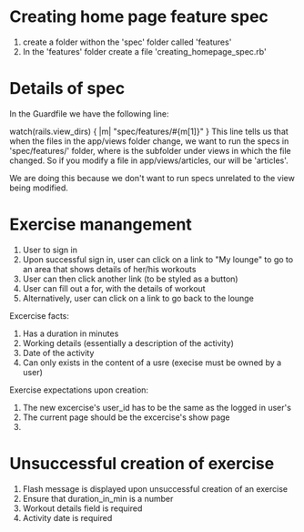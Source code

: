 Creating home page feature spec
=================================

1. create a folder withon the 'spec' folder called 'features'
2. In the 'features' folder create a file 'creating_homepage_spec.rb'


Details of spec
==================

In the Guardfile we have the following line:

watch(rails.view_dirs) { |m| "spec/features/#{m[1]}" }
This line tells us that when the files in the app/views folder change, we want to run the specs in 'spec/features/<folder>' folder, where <folder> is the subfolder under views in which the file changed. So if you modify a file in app/views/articles, our <folder> will be 'articles'.

We are doing this because we don't want to run specs unrelated to the view being modified.


Exercise manangement
===================
1. User to sign in
2. Upon successful sign in, user can click on a link to "My lounge" to go to an area that shows details of her/his workouts
3. User can then click another link (to be styled as a button)
4. User can fill out a for, with the details of workout
5. Alternatively, user can click on a link to go back to the lounge

Excercise facts:
  1. Has a duration in minutes
  2. Working details (essentially a description of the activity)
  3. Date of the activity
  4. Can only exists in the content of a usre (execise must be owned by a user)

Exercise expectations upon creation:
  1. The new excercise's user_id has to be the same as the logged in user's
  2. The current page should be the excercise's show page
  3.

Unsuccessful creation of exercise
=================================
1. Flash message is displayed upon unsuccessful creation of an exercise
2. Ensure that duration_in_min is a number
3. Workout details field is required
4. Activity date is required



